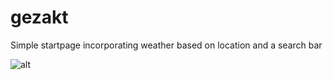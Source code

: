 # gezakt
Simple startpage incorporating weather based on location and a search bar


![alt](https://i.imgur.com/AiAl6as.png)

